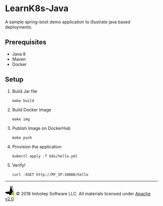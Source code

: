 # LearnK8s-Java

A sample spring-boot demo application to illustrate java based deployments.

## Prerequisites

- Java 8
- Maven
- Docker

## Setup

1. Build Jar file

    ```shell
    make build
    ```

1. Build Docker Image

    ```shell
    make img
    ```
1. Publish Image on DockerHub

    ```shell
    make push
    ```

1. Provision the application

    ```shell
    kubectl apply -f k8s/hello.yml
    ```

1. Verify!

    ```shell
    curl -XGET http://MY_IP:30800/hello
    ```

---
<img src="assets/imhoteplogo.png" width="32" height="auto"/> © 2018 Imhotep Software LLC.
All materials licensed under [Apache v2.0](http://www.apache.org/licenses/LICENSE-2.0)